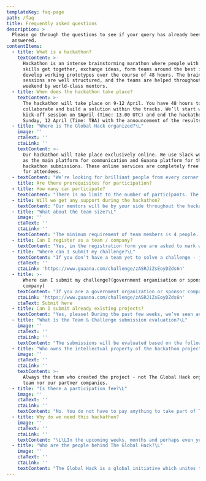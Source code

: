```yaml
---
templateKey: faq-page
path: /faq
title: Frequently asked questions
description: >
  Please go through the questions to see if your query has already been
  answered.
contentItems:
  - title: What is a hackathon?
    textContent: >-
      Hackathon is an intense brainstorming marathon where people with different
      skills get together, exchange ideas, form teams around the best ideas and
      develop working prototypes over the course of 48 hours. The brainstorming
      sessions are well structured, and the teams are helped throughout the
      weekend by world-class mentors.
  - title: When does the hackathon take place?
    textContent: >-
      The hackathon will take place on 9-12 April. You have 48 hours to
      collaborate and build a solution within the tracks. We’ll start with a
      kick-off session on 9April (Time: 13.00 UTC) and end the hackathon on
      Sunday, 12 April (Time: TBA) with the announcement of the results.
  - title: "Where is The Global Hack organized?\L"
    image: ''
    ctaText: ''
    ctaLink: ''
    textContent: >-
      Our hackathon will take place exclusively online. We use Slack workspace
      as the main platform for communication and Guaana platform for the
      hackathon submissions. These online services are completely free to use
      for attendees.
  - textContent: "We’re looking for brilliant people from every corner of the globe. Field experts, scientists, tech enthusiasts, business leaders, project managers, marketers, designers & innovators, are all welcomed to join. The key attribute here is “motivation to act”.\L"
    title: Are there prerequisites for participation?
  - title: How many can participate?
    textContent: "There is no limit to the number of participants. The more the merrier.\L"
  - title: Will we get any support during the hackathon?
    textContent: "Our mentors will be by your side throughout the hackathon. The Global Hack mentors are experts in their tracks and will support you with their feedback and knowledge during the course of several check-ins over the 48 hours.\L"
  - title: "What about the team size?\L"
    image: ''
    ctaText: ''
    ctaLink: ''
    textContent: "The minimum requirement of team members is 4 people. As you have to coordinate within your team, we recommend a manageable team size up to 12 members to be effective. But if you want to go with a larger team, we have no objections. If you’re looking for brand new team members, head to Slack. \L"
  - title: Can I register as a team / company?
    textContent: "Yes, in the registration form you are asked to mark whether you are building your idea from scratch or you are building a new feature for existing tech. Both are welcomed and will be evaluated separately.\L"
  - title: "Where can I submit my challenge?\L"
    textContent: "If you don’t have a team yet to solve a challenge - join Slack, recruit team members and then submit your team alongside the challenge for review in Guaana. \nIf you are a Government organization or Sponsor company - submit your challenge here. Each challenge sponsor is allowed to submit only one challenge.\L"
    ctaText: ''
    ctaLink: 'https://www.guaana.com/challenge/zASRJiZsEoyDZds6n'
  - title: >-
      Where can I submit my challenge?(government organisation or sponsor
      company)
    textContent: "If you are a government organization or sponsor company - submit your challenge here. Each challenge sponsor is allowed to submit only one challenge.\L"
    ctaLink: 'https://www.guaana.com/challenge/zASRJiZsEoyDZds6n'
    ctaText: Submit here
  - title: Can I submit already existing projects?
    textContent: "Yes, please! During the past few weeks, we’ve seen an impressive number of initiatives to develop digital solutions and infrastructure to face the coronavirus crisis and do urge you for further development of these projects.\L\LWe have immense respect for your work, so please feel free to submit your existing challenge and the team working to improve it, like every other team. We expect that you continue developing your solution further during the hackathon. Phrase your challenges and emphasize how you will scale it or improve it.\L"
  - title: "What is the Team & Challenge submission evaluation?\L"
    image: ''
    ctaText: ''
    ctaLink: ''
    textContent: "The submissions will be evaluated based on the following criteria: team size - if the team is able to deliver the results (do you have all the necessary competences to build your idea); are you in the right Track; and feasibility, viability and possible impact on the society.\L\LRemember that in this hackathon, we are looking for stuff that can actually be useful, either in saving lives, saving communities or saving businesses. Focus on solving the problem, the business model is not too important at this point.\L"
  - title: "Who owns the intellectual property of the hackathon projects?\L"
    image: ''
    ctaText: ''
    ctaLink: ''
    textContent: >-
      Always the team who created the project - not The Global Hack organizing
      team nor our partner companies.
  - title: "Is there a participation fee?\L"
    image: ''
    ctaText: ''
    ctaLink: ''
    textContent: "No. You do not have to pay anything to take part of The Global Hack. \LJoin our Slack workspace and get brainstorming now! \_"
  - title: Why do we need this hackathon?
    image: ''
    ctaText: ''
    ctaLink: ''
    textContent: "\L\LIn the upcoming weeks, months and perhaps even years we will have to face a great number of challenges during and in the aftermath of the viral pandemic. Our resilience is being tested. Health systems, transportation, logistics, mobility services, food security, governmental services are jeopardized. We face millions of challenges, today, tomorrow and many months from now.\L\L Our society is blessed with an abundance of creativity and entrepreneurial spirit. We can use the best of this to maintain and create a sustainable and resilient future. If we take action together, we can do what is needed.\n"
  - title: "Who are the people behind The Global Hack?\L"
    image: ''
    ctaText: ''
    ctaLink: ''
    textContent: "The Global Hack is a global initiative which unites the Hack the Crisis movement and the 40+ hackathons organized in the frames of this movement. The core initiative comes from the team who organized the very first hackathon 13-15 of March and who are passionate about solving the huge ongoing crisis that concerns everyone at the moment (the people are from Garage48, Accelerate Estonia, Guaana and Mooncascade). BUT this is truly a global effort and movement involving communities and organizers from all over the world.\L"
---
```

